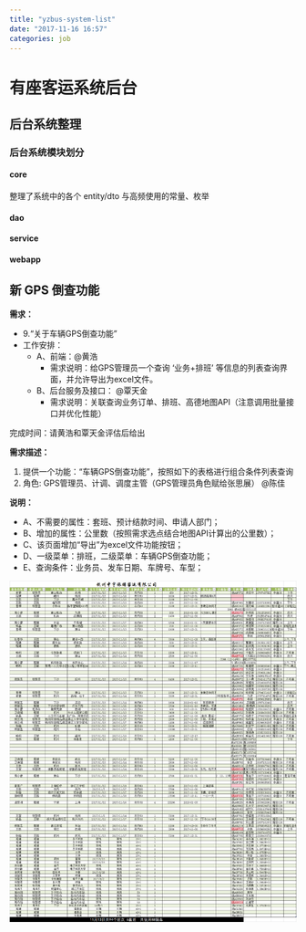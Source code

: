 ```yaml
---
title: "yzbus-system-list"
date: "2017-11-16 16:57"
categories: job
---
```


# 有座客运系统后台

## 后台系统整理

### 后台系统模块划分

#### core

整理了系统中的各个 entity/dto 与高频使用的常量、枚举

#### dao

#### service

#### webapp


## 新 GPS 倒查功能

**需求：**
- 9.“关于车辆GPS倒查功能”
- 工作安排：
  - A、前端：@黄浩
    - 需求说明：给GPS管理员一个查询 ‘业务+排班’ 等信息的列表查询界面，并允许导出为excel文件。
  - B、后台服务及接口：  @覃天金
    - 需求说明：关联查询业务订单、排班、高德地图API（注意调用批量接口并优化性能）

完成时间：请黄浩和覃天金评估后给出

**需求描述：**
1. 提供一个功能：“车辆GPS倒查功能”，按照如下的表格进行组合条件列表查询
1. 角色: GPS管理员、计调、调度主管（GPS管理员角色赋给张思展） @陈佳

**说明：**
- A、不需要的属性：套班、预计结款时间、申请人部门；
- B、增加的属性：公里数（按照需求选点结合地图API计算出的公里数）；
- C、该页面增加“导出”为excel文件功能按钮；
- D、一级菜单：排班，二级菜单：车辆GPS倒查功能；
- E、查询条件：业务员、发车日期、车牌号、车型；

![list](/img/GPS-list.png)

